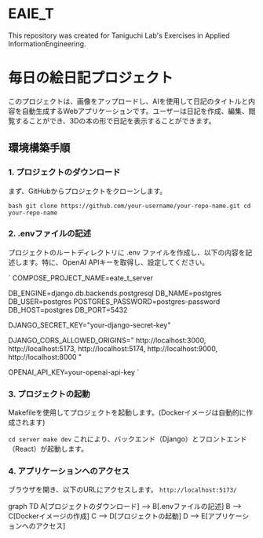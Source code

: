 # EAIE_T
This repository was created for Taniguchi Lab's Exercises in Applied InformationEngineering.

# 毎日の絵日記プロジェクト

このプロジェクトは、画像をアップロードし、AIを使用して日記のタイトルと内容を自動生成するWebアプリケーションです。ユーザーは日記を作成、編集、閲覧することができ、3Dの本の形で日記を表示することができます。

## 環境構築手順

### 1. プロジェクトのダウンロード

まず、GitHubからプロジェクトをクローンします。

`
bash
git clone https://github.com/your-username/your-repo-name.git
cd your-repo-name
`

### 2. .envファイルの記述

プロジェクトのルートディレクトリに .env ファイルを作成し、以下の内容を記述します。特に、OpenAI APIキーを取得し、設定してください。

`
COMPOSE_PROJECT_NAME=eate_t_server

DB_ENGINE=django.db.backends.postgresql
DB_NAME=postgres
DB_USER=postgres
POSTGRES_PASSWORD=postgres-password
DB_HOST=postgres
DB_PORT=5432

DJANGO_SECRET_KEY="your-django-secret-key"

DJANGO_CORS_ALLOWED_ORIGINS="
http://localhost:3000,
http://localhost:5173,
http://localhost:5174,
http://localhost:9000,
http://localhost:8000
"

OPENAI_API_KEY=your-openai-api-key
`

### 3. プロジェクトの起動
Makefileを使用してプロジェクトを起動します。(Dockerイメージは自動的に作成されます)

`
cd server
make dev
`
これにより、バックエンド（Django）とフロントエンド（React）が起動します。

### 4. アプリケーションへのアクセス
ブラウザを開き、以下のURLにアクセスします。
`
http://localhost:5173/
`

graph TD
  A[プロジェクトのダウンロード] --> B[.envファイルの記述]
  B --> C[Dockerイメージの作成]
  C --> D[プロジェクトの起動]
  D --> E[アプリケーションへのアクセス]
